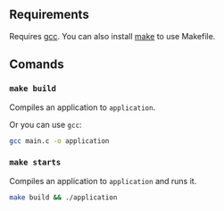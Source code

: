 ## Requirements

Requires [gcc](https://gcc.gnu.org/install/). You can also install [make](https://www.gnu.org/software/make/) to use Makefile.

## Comands

### `make build`

Compiles an application to `application`.

Or you can use `gcc`:

```sh
gcc main.c -o application
```

### `make starts`

Compiles an application to `application` and runs it.

```sh
make build && ./application
```
